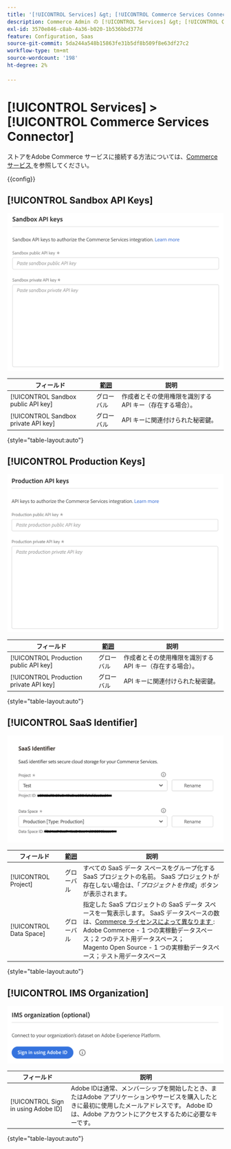```yaml
---
title: '[!UICONTROL Services] &gt; [!UICONTROL Commerce Services Connector]'
description: Commerce Admin の [!UICONTROL Services] &gt; [!UICONTROL Commerce Services Connector] ページで設定を確認します。
exl-id: 3570e846-c8ab-4a36-b020-1b536bbd377d
feature: Configuration, Saas
source-git-commit: 5da244a548b15863fe31b5df8b509f8e63df27c2
workflow-type: tm+mt
source-wordcount: '198'
ht-degree: 2%

---
```


# [!UICONTROL Services] > [!UICONTROL Commerce Services Connector]

ストアをAdobe Commerce サービスに接続する方法については、[Commerce サービス ](https://experienceleague.adobe.com/docs/commerce/user-guides/integration-services/saas.html) を参照してください。

{{config}}

## [!UICONTROL Sandbox API Keys]

![ サンドボックス API キー ](./assets/sandbox-key-saas-configuration.png)<!-- zoom -->

| フィールド | [ 範囲 ](../../getting-started/websites-stores-views.md#scope-settings) | 説明 |
|--- |--- |--- |
| [!UICONTROL Sandbox public API key] | グローバル | 作成者とその使用権限を識別する API キー（存在する場合）。 |
| [!UICONTROL Sandbox private API key] | グローバル | API キーに関連付けられた秘密鍵。 |

{style="table-layout:auto"}

## [!UICONTROL Production Keys]

![ 実稼動 API キー ](./assets/prod-key-saas-configuration.png)<!-- zoom -->

| フィールド | [ 範囲 ](../../getting-started/websites-stores-views.md#scope-settings) | 説明 |
|--- |--- |--- |
| [!UICONTROL Production public API key] | グローバル | 作成者とその使用権限を識別する API キー（存在する場合）。 |
| [!UICONTROL Production private API key] | グローバル | API キーに関連付けられた秘密鍵。 |

{style="table-layout:auto"}

## [!UICONTROL SaaS Identifier]

![SaaS 識別子 ](./assets/saas-identifier.png)<!-- zoom -->

| フィールド | [ 範囲 ](../../getting-started/websites-stores-views.md#scope-settings) | 説明 |
|--- |--- |--- |
| [!UICONTROL Project] | グローバル | すべての SaaS データ スペースをグループ化する SaaS プロジェクトの名前。 SaaS プロジェクトが存在しない場合は、「_プロジェクトを作成_」ボタンが表示されます。 |
| [!UICONTROL Data Space] | グローバル | 指定した SaaS プロジェクトの SaaS データ スペースを一覧表示します。 SaaS データスペースの数は、[Commerce ライセンスによって異なります ](https://experienceleague.adobe.com/docs/commerce/user-guides/integration-services/saas.html):<br />Adobe Commerce - 1 つの実稼動データスペース；2 つのテスト用データスペース；<br />Magento Open Source - 1 つの実稼動データスペース；テスト用データスペース |

{style="table-layout:auto"}

## [!UICONTROL IMS Organization]

![IMS 組織 ](./assets/ims-organization.png)<!-- zoom -->

| フィールド | 説明 |
|--- |--- |
| [!UICONTROL Sign in using Adobe ID] | Adobe IDは通常、メンバーシップを開始したとき、またはAdobe アプリケーションやサービスを購入したときに最初に使用したメールアドレスです。 Adobe IDは、Adobe アカウントにアクセスするために必要なキーです。 |

{style="table-layout:auto"}
